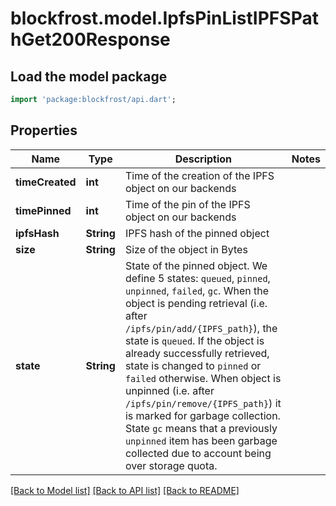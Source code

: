 # blockfrost.model.IpfsPinListIPFSPathGet200Response

## Load the model package
```dart
import 'package:blockfrost/api.dart';
```

## Properties
Name | Type | Description | Notes
------------ | ------------- | ------------- | -------------
**timeCreated** | **int** | Time of the creation of the IPFS object on our backends | 
**timePinned** | **int** | Time of the pin of the IPFS object on our backends | 
**ipfsHash** | **String** | IPFS hash of the pinned object | 
**size** | **String** | Size of the object in Bytes | 
**state** | **String** | State of the pinned object. We define 5 states: `queued`, `pinned`, `unpinned`, `failed`, `gc`. When the object is pending retrieval (i.e. after `/ipfs/pin/add/{IPFS_path}`), the state is `queued`. If the object is already successfully retrieved, state is changed to `pinned` or `failed` otherwise. When object is unpinned (i.e. after `/ipfs/pin/remove/{IPFS_path}`) it is marked for garbage collection. State `gc` means that a previously `unpinned` item has been garbage collected due to account being over storage quota.  | 

[[Back to Model list]](../README.md#documentation-for-models) [[Back to API list]](../README.md#documentation-for-api-endpoints) [[Back to README]](../README.md)



